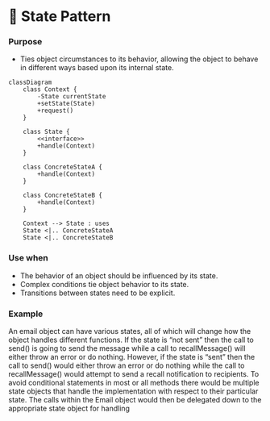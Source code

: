 # 🚀 State Pattern


### Purpose

- Ties object circumstances to its behavior, allowing the object to behave in different ways based upon its internal state.

```mermaid
classDiagram
    class Context {
        -State currentState
        +setState(State)
        +request()
    }

    class State {
        <<interface>>
        +handle(Context)
    }

    class ConcreteStateA {
        +handle(Context)
    }

    class ConcreteStateB {
        +handle(Context)
    }

    Context --> State : uses
    State <|.. ConcreteStateA
    State <|.. ConcreteStateB
```


### Use when

- The behavior of an object should be influenced by its state.
- Complex conditions tie object behavior to its state.
- Transitions between states need to be explicit.

### Example


An email object can have various states, all of which will change how the object handles different functions. If the state is “not sent” then the call to send() is going to send the message while a call to recallMessage() will either throw an error or do nothing. However, if the state is “sent” then the call to send() would either throw an error or do nothing while the call to recallMessage() would attempt to send a recall notification to recipients. To avoid conditional statements in most or all methods there would be multiple state objects that handle the implementation with respect to their particular state. The calls within the Email object would then be delegated down to the appropriate state object for handling

